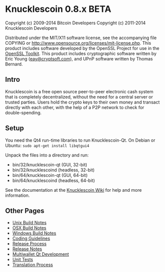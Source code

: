 Knucklescoin 0.8.x BETA
====================

Copyright (c) 2009-2014 Bitcoin Developers
Copyright (c) 2011-2014 Knucklescoin Developers

Distributed under the MIT/X11 software license, see the accompanying
file COPYING or http://www.opensource.org/licenses/mit-license.php.
This product includes software developed by the OpenSSL Project for use in the [OpenSSL Toolkit](http://www.openssl.org/). This product includes
cryptographic software written by Eric Young ([eay@cryptsoft.com](mailto:eay@cryptsoft.com)), and UPnP software written by Thomas Bernard.


Intro
---------------------
Knucklescoin is a free open source peer-to-peer electronic cash system that is
completely decentralized, without the need for a central server or trusted
parties.  Users hold the crypto keys to their own money and transact directly
with each other, with the help of a P2P network to check for double-spending.


Setup
---------------------
You need the Qt4 run-time libraries to run Knucklescoin-Qt. On Debian or Ubuntu:
	`sudo apt-get install libqtgui4`

Unpack the files into a directory and run:

- bin/32/knucklescoin-qt (GUI, 32-bit)
- bin/32/knucklescoind (headless, 32-bit)
- bin/64/knucklescoin-qt (GUI, 64-bit)
- bin/64/knucklescoind (headless, 64-bit)

See the documentation at the [Knucklescoin Wiki](http://knucklescoin.info)
for help and more information.


Other Pages
---------------------
- [Unix Build Notes](build-unix.md)
- [OSX Build Notes](build-osx.md)
- [Windows Build Notes](build-msw.md)
- [Coding Guidelines](coding.md)
- [Release Process](release-process.md)
- [Release Notes](release-notes.md)
- [Multiwallet Qt Development](multiwallet-qt.md)
- [Unit Tests](unit-tests.md)
- [Translation Process](translation_process.md)
